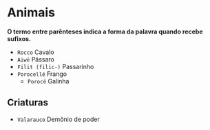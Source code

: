 # Animais

**O termo entre parênteses indica a forma da palavra quando recebe sufixos.**

-   `Rocco` Cavalo
-   `Aiwë` Pássaro
-   `Filit (filic-)` Passarinho
-   `Porocellë` Frango
    -   `Porocë` Galinha

## Criaturas

-   `Valarauco` Demônio de poder
